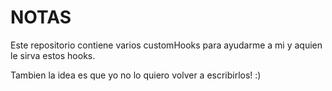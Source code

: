 # NOTAS


Este repositorio contiene varios customHooks para ayudarme a mi y aquien le sirva estos hooks.

Tambien la idea es que yo no lo quiero volver a escribirlos! :)